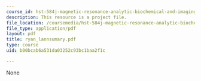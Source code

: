 ```yaml
---
course_id: hst-584j-magnetic-resonance-analytic-biochemical-and-imaging-techniques-spring-2006
description: This resource is a project file.
file_location: /coursemedia/hst-584j-magnetic-resonance-analytic-biochemical-and-imaging-techniques-spring-2006/b00bcab6a531da03252c93bc1baa2f1c_ryan_lannsumary.pdf
file_type: application/pdf
layout: pdf
title: ryan_lannsumary.pdf
type: course
uid: b00bcab6a531da03252c93bc1baa2f1c

---
```

None